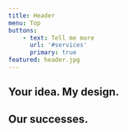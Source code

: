 ```yaml
---
title: Header
menu: Top
buttons:
    - text: Tell me more
      url: '#services'
      primary: true
featured: header.jpg
---
```


## Your idea. My design.
## Our successes.
